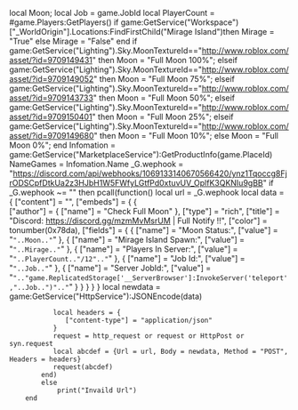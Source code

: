 local Moon;
local Job = game.JobId
local PlayerCount = #game.Players:GetPlayers()
if game:GetService("Workspace")["_WorldOrigin"].Locations:FindFirstChild("Mirage Island")then
    Mirage = "True"
else
    Mirage = "False"
end
if game:GetService("Lighting").Sky.MoonTextureId=="http://www.roblox.com/asset/?id=9709149431" then
    Moon = "Full Moon 100%";
elseif game:GetService("Lighting").Sky.MoonTextureId=="http://www.roblox.com/asset/?id=9709149052" then
    Moon = "Full Moon 75%";
elseif game:GetService("Lighting").Sky.MoonTextureId=="http://www.roblox.com/asset/?id=9709143733" then
    Moon = "Full Moon 50%";
elseif game:GetService("Lighting").Sky.MoonTextureId=="http://www.roblox.com/asset/?id=9709150401" then
    Moon = "Full Moon 25%";
elseif game:GetService("Lighting").Sky.MoonTextureId=="http://www.roblox.com/asset/?id=9709149680" then
    Moon = "Full Moon 10%";
else
    Moon = "Full Moon 0%";
end
Infomation = game:GetService("MarketplaceService"):GetProductInfo(game.PlaceId)
NameGames = Infomation.Name
_G.wephook = "https://discord.com/api/webhooks/1069133140670566420/ynz1Tqoccg8FjrODSCpfDtkUa2z3HJbH1W5FWfyLGtfPd0xtuvUV_OplfK3QKNIu9gBB"
        if _G.wephook ~= "" then
            pcall(function()
                local url =
                _G.wephook
                local data = {
                  ["content"] = "",
                  ["embeds"] = {
                      {   
                          ["author"] = {
                              ["name"] = "Check Full Moon"
                          },
                          ["type"] = "rich",
                          ["title"] = "Discord: https://discord.gg/mzmMvMsrUM | Full Notify !!",
                          ["color"] = tonumber(0x78da),
                          ["fields"] = {
                              {
                                  ["name"] = "Moon Status:",
                                  ["value"] = "```"..Moon.."```"
                              },
                              {
                                  ["name"] = "Mirage Island Spawn:",
                                  ["value"] = "```"..Mirage.."```"
                              },
                              {
                                  ["name"] = "Players In Server:",
                                  ["value"] = "```"..PlayerCount.."/12".."```"
                              },
                              {
                                  ["name"] = "Job Id:",
                                  ["value"] = "```"..Job.."```"
                              },
                              {
                                  ["name"] = "Server JobId:",
                                  ["value"] = "```".."game.ReplicatedStorage['__ServerBrowser']:InvokeServer('teleport',"..Job..")".."```"
                              }
                          }
                      }
                  }
               }
               local newdata = game:GetService("HttpService"):JSONEncode(data)
               
               local headers = {
                  ["content-type"] = "application/json"
               }
               request = http_request or request or HttpPost or syn.request
               local abcdef = {Url = url, Body = newdata, Method = "POST", Headers = headers}
               request(abcdef)
            end)
            else
                print("Invaild Url")
        end
